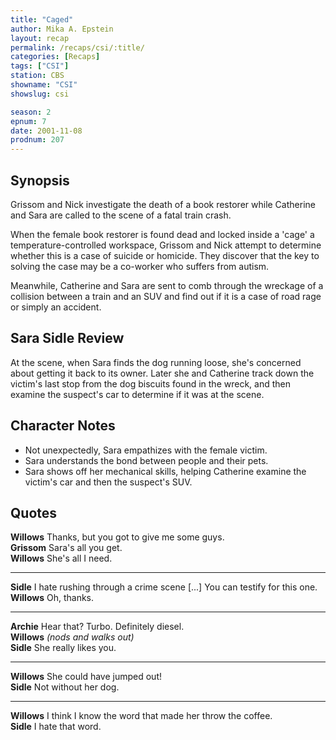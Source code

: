 ```yaml
---
title: "Caged"
author: Mika A. Epstein
layout: recap
permalink: /recaps/csi/:title/
categories: [Recaps]
tags: ["CSI"]
station: CBS
showname: "CSI"
showslug: csi

season: 2  
epnum: 7 
date: 2001-11-08
prodnum: 207  
---
```


## Synopsis

Grissom and Nick investigate the death of a book restorer while Catherine and Sara are called to the scene of a fatal train crash.

When the female book restorer is found dead and locked inside a 'cage' a temperature-controlled workspace, Grissom and Nick attempt to determine whether this is a case of suicide or homicide. They discover that the key to solving the case may be a co-worker who suffers from autism.

Meanwhile, Catherine and Sara are sent to comb through the wreckage of a collision between a train and an SUV and find out if it is a case of road rage or simply an accident.

## Sara Sidle Review

At the scene, when Sara finds the dog running loose, she's concerned about getting it back to its owner. Later she and Catherine track down the victim's last stop from the dog biscuits found in the wreck, and then examine the suspect's car to determine if it was at the scene.

## Character Notes

* Not unexpectedly, Sara empathizes with the female victim.  
* Sara understands the bond between people and their pets.  
* Sara shows off her mechanical skills, helping Catherine examine the victim's car and then the suspect's SUV.

## Quotes

**Willows** Thanks, but you got to give me some guys.  
**Grissom** Sara's all you get.  
**Willows** She's all I need.  

- - -

**Sidle** I hate rushing through a crime scene [...] You can testify for this one.  
**Willows** Oh, thanks.  

- - -

**Archie** Hear that? Turbo. Definitely diesel.  
**Willows** _(nods and walks out)_  
**Sidle** She really likes you.  

- - -

**Willows** She could have jumped out!  
**Sidle** Not without her dog.  

- - -

**Willows** I think I know the word that made her throw the coffee.  
**Sidle** I hate that word.

